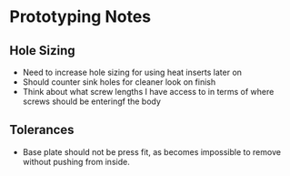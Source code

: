 # Prototyping Notes

## Hole Sizing
- Need to increase hole sizing for using heat inserts later on
- Should counter sink holes for cleaner look on finish
- Think about what screw lengths I have access to in terms of where screws should be enteringf the body

## Tolerances
- Base plate should not be press fit, as becomes impossible to remove without pushing from inside.
